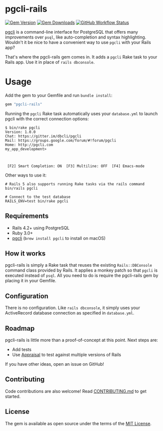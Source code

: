 # pgcli-rails

[![Gem Version](https://img.shields.io/gem/v/pgcli-rails)](https://rubygems.org/gems/pgcli-rails)
[![Gem Downloads](https://img.shields.io/gem/dt/pgcli-rails)](https://www.ruby-toolbox.com/projects/pgcli-rails)
[![GitHub Workflow Status](https://img.shields.io/github/actions/workflow/status/mattbrictson/pgcli-rails/ci.yml)](https://github.com/mattbrictson/pgcli-rails/actions/workflows/ci.yml)

[pgcli][] is a command-line interface for PostgreSQL that offers many improvements over `psql`, like auto-completion and syntax highlighting. Wouldn't it be nice to have a convenient way to use `pgcli` with your Rails app?

That's where the pgcli-rails gem comes in. It adds a `pgcli` Rake task to your Rails app. Use it in place of `rails dbconsole`.

# Usage

Add the gem to your Gemfile and run `bundle install`:

```ruby
gem "pgcli-rails"
```

Running the `pgcli` Rake task automatically uses your `database.yml` to launch pgcli with the correct connection options:

```
$ bin/rake pgcli
Version: 1.0.0
Chat: https://gitter.im/dbcli/pgcli
Mail: https://groups.google.com/forum/#!forum/pgcli
Home: http://pgcli.com
my_app_development>



 [F2] Smart Completion: ON  [F3] Multiline: OFF  [F4] Emacs-mode
```

Other ways to use it:

```
# Rails 5 also supports running Rake tasks via the rails command
bin/rails pgcli

# Connect to the test database
RAILS_ENV=test bin/rake pgcli
```

## Requirements

* Rails 4.2+ using PostgreSQL
* Ruby 3.0+
* [pgcli][] (`brew install pgcli` to install on macOS)

## How it works

pgcli-rails is simply a Rake task that reuses the existing `Rails::DBConsole` command class provided by Rails. It applies a monkey patch so that `pgcli` is executed instead of `psql`. All you need to do is require the pgcli-rails gem by placing it in your Gemfile.

## Configuration

There is no configuration. Like `rails dbconsole`, it simply uses your ActiveRecord database connection as specified in `database.yml`.

## Roadmap

pgcli-rails is little more than a proof-of-concept at this point. Next steps are:

* Add tests
* Use [Appraisal][] to test against multiple versions of Rails

If you have other ideas, open an issue on GitHub!

## Contributing

Code contributions are also welcome! Read [CONTRIBUTING.md](CONTRIBUTING.md) to get started.

## License

The gem is available as open source under the terms of the [MIT License](http://opensource.org/licenses/MIT).

[pgcli]: https://www.pgcli.com/
[Appraisal]: https://github.com/thoughtbot/appraisal
